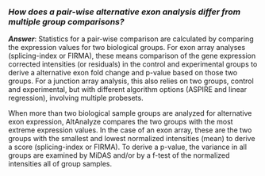 ### _How does a pair-wise alternative exon analysis differ from multiple group comparisons?_ ###

_**Answer**_: Statistics for a pair-wise comparison are calculated by comparing the expression values for two biological groups. For exon array analyses (splicing-index or FIRMA), these means comparison of the gene expression corrected intensities (or residuals) in the control and experimental groups to derive a alternative exon fold change and p-value based on those two groups. For a junction array analysis, this also relies on two groups, control and experimental, but with different algorithm options (ASPIRE and linear regression), involving multiple probesets.

When more than two biological sample groups are analyzed for alternative exon expression, AltAnalyze compares the two groups with the most extreme expression values. In the case of an exon array, these are the two groups with the smallest and lowest normalized intensities (mean) to derive a score (splicing-index or FIRMA). To derive a p-value, the variance in all groups are examined by MiDAS and/or by a f-test of the normalized intensities all of group samples.